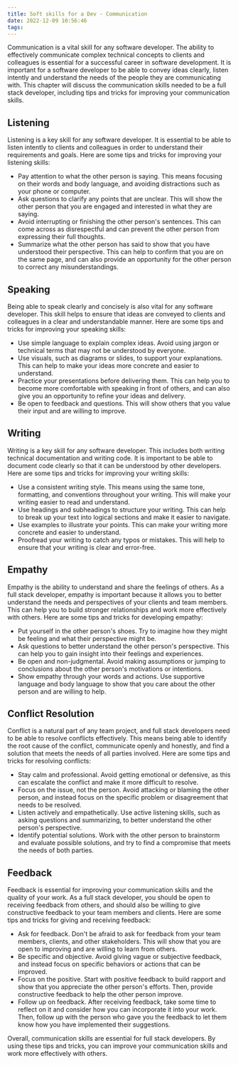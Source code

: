 ```yaml
---
title: Soft skills for a Dev - Communication
date: 2022-12-09 10:56:46
tags:
---
```


Communication is a vital skill for any software developer. The ability to effectively communicate complex technical concepts to clients and colleagues is essential for a successful career in software development. It is important for a software developer to be able to convey ideas clearly, listen intently and understand the needs of the people they are communicating with. This chapter will discuss the communication skills needed to be a full stack developer, including tips and tricks for improving your communication skills.

## Listening

Listening is a key skill for any software developer. It is essential to be able to listen intently to clients and colleagues in order to understand their requirements and goals. Here are some tips and tricks for improving your listening skills:
- Pay attention to what the other person is saying. This means focusing on their words and body language, and avoiding distractions such as your phone or computer.
- Ask questions to clarify any points that are unclear. This will show the other person that you are engaged and interested in what they are saying.
- Avoid interrupting or finishing the other person's sentences. This can come across as disrespectful and can prevent the other person from expressing their full thoughts.
- Summarize what the other person has said to show that you have understood their perspective. This can help to confirm that you are on the same page, and can also provide an opportunity for the other person to correct any misunderstandings.

## Speaking

Being able to speak clearly and concisely is also vital for any software developer. This skill helps to ensure that ideas are conveyed to clients and colleagues in a clear and understandable manner. Here are some tips and tricks for improving your speaking skills:
- Use simple language to explain complex ideas. Avoid using jargon or technical terms that may not be understood by everyone.
- Use visuals, such as diagrams or slides, to support your explanations. This can help to make your ideas more concrete and easier to understand.
- Practice your presentations before delivering them. This can help you to become more comfortable with speaking in front of others, and can also give you an opportunity to refine your ideas and delivery.
- Be open to feedback and questions. This will show others that you value their input and are willing to improve.

## Writing

Writing is a key skill for any software developer. This includes both writing technical documentation and writing code. It is important to be able to document code clearly so that it can be understood by other developers. Here are some tips and tricks for improving your writing skills:
- Use a consistent writing style. This means using the same tone, formatting, and conventions throughout your writing. This will make your writing easier to read and understand.
- Use headings and subheadings to structure your writing. This can help to break up your text into logical sections and make it easier to navigate.
- Use examples to illustrate your points. This can make your writing more concrete and easier to understand.
- Proofread your writing to catch any typos or mistakes. This will help to ensure that your writing is clear and error-free.

## Empathy

Empathy is the ability to understand and share the feelings of others. As a full stack developer, empathy is important because it allows you to better understand the needs and perspectives of your clients and team members. This can help you to build stronger relationships and work more effectively with others. Here are some tips and tricks for developing empathy:
- Put yourself in the other person's shoes. Try to imagine how they might be feeling and what their perspective might be.
- Ask questions to better understand the other person's perspective. This can help you to gain insight into their feelings and experiences.
- Be open and non-judgmental. Avoid making assumptions or jumping to conclusions about the other person's motivations or intentions.
- Show empathy through your words and actions. Use supportive language and body language to show that you care about the other person and are willing to help.

## Conflict Resolution

Conflict is a natural part of any team project, and full stack developers need to be able to resolve conflicts effectively. This means being able to identify the root cause of the conflict, communicate openly and honestly, and find a solution that meets the needs of all parties involved. Here are some tips and tricks for resolving conflicts:
- Stay calm and professional. Avoid getting emotional or defensive, as this can escalate the conflict and make it more difficult to resolve.
- Focus on the issue, not the person. Avoid attacking or blaming the other person, and instead focus on the specific problem or disagreement that needs to be resolved.
- Listen actively and empathetically. Use active listening skills, such as asking questions and summarizing, to better understand the other person's perspective.
- Identify potential solutions. Work with the other person to brainstorm and evaluate possible solutions, and try to find a compromise that meets the needs of both parties.

## Feedback

Feedback is essential for improving your communication skills and the quality of your work. As a full stack developer, you should be open to receiving feedback from others, and should also be willing to give constructive feedback to your team members and clients. Here are some tips and tricks for giving and receiving feedback:
- Ask for feedback. Don't be afraid to ask for feedback from your team members, clients, and other stakeholders. This will show that you are open to improving and are willing to learn from others.
- Be specific and objective. Avoid giving vague or subjective feedback, and instead focus on specific behaviors or actions that can be improved.
- Focus on the positive. Start with positive feedback to build rapport and show that you appreciate the other person's efforts. Then, provide constructive feedback to help the other person improve.
- Follow up on feedback. After receiving feedback, take some time to reflect on it and consider how you can incorporate it into your work. Then, follow up with the person who gave you the feedback to let them know how you have implemented their suggestions.
  
Overall, communication skills are essential for full stack developers. By using these tips and tricks, you can improve your communication skills and work more effectively with others.